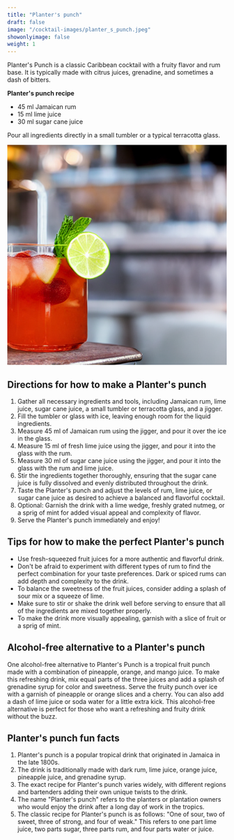 ```yaml
---
title: "Planter's punch"
draft: false
image: "/cocktail-images/planter_s_punch.jpeg"
showonlyimage: false
weight: 1
---
```


Planter's Punch is a classic Caribbean cocktail with a fruity flavor and rum base. It is typically made with citrus juices, grenadine, and sometimes a dash of bitters.

<!--more-->

**Planter's punch recipe**

- 45 ml Jamaican rum
- 15 ml lime juice
- 30 ml sugar cane juice


Pour all ingredients directly in a small tumbler or a typical terracotta glass.

![](/cocktail-images/planter_s_punch.jpeg)


## Directions for how to make a Planter's punch

1. Gather all necessary ingredients and tools, including Jamaican rum, lime juice, sugar cane juice, a small tumbler or terracotta glass, and a jigger.
2. Fill the tumbler or glass with ice, leaving enough room for the liquid ingredients.
3. Measure 45 ml of Jamaican rum using the jigger, and pour it over the ice in the glass.
4. Measure 15 ml of fresh lime juice using the jigger, and pour it into the glass with the rum.
5. Measure 30 ml of sugar cane juice using the jigger, and pour it into the glass with the rum and lime juice.
6. Stir the ingredients together thoroughly, ensuring that the sugar cane juice is fully dissolved and evenly distributed throughout the drink.
7. Taste the Planter's punch and adjust the levels of rum, lime juice, or sugar cane juice as desired to achieve a balanced and flavorful cocktail.
8. Optional: Garnish the drink with a lime wedge, freshly grated nutmeg, or a sprig of mint for added visual appeal and complexity of flavor.
9. Serve the Planter's punch immediately and enjoy!

## Tips for how to make the perfect Planter's punch

- Use fresh-squeezed fruit juices for a more authentic and flavorful drink.
- Don't be afraid to experiment with different types of rum to find the perfect combination for your taste preferences. Dark or spiced rums can add depth and complexity to the drink.
- To balance the sweetness of the fruit juices, consider adding a splash of sour mix or a squeeze of lime.
- Make sure to stir or shake the drink well before serving to ensure that all of the ingredients are mixed together properly.
- To make the drink more visually appealing, garnish with a slice of fruit or a sprig of mint.

## Alcohol-free alternative to a Planter's punch

One alcohol-free alternative to Planter's Punch is a tropical fruit punch made with a combination of pineapple, orange, and mango juice. To make this refreshing drink, mix equal parts of the three juices and add a splash of grenadine syrup for color and sweetness. Serve the fruity punch over ice with a garnish of pineapple or orange slices and a cherry. You can also add a dash of lime juice or soda water for a little extra kick. This alcohol-free alternative is perfect for those who want a refreshing and fruity drink without the buzz.

## Planter's punch fun facts

1. Planter's punch is a popular tropical drink that originated in Jamaica in the late 1800s.
2. The drink is traditionally made with dark rum, lime juice, orange juice, pineapple juice, and grenadine syrup.
3. The exact recipe for Planter's punch varies widely, with different regions and bartenders adding their own unique twists to the drink.
4. The name "Planter's punch" refers to the planters or plantation owners who would enjoy the drink after a long day of work in the tropics.
5. The classic recipe for Planter's punch is as follows: "One of sour, two of sweet, three of strong, and four of weak." This refers to one part lime juice, two parts sugar, three parts rum, and four parts water or juice.
